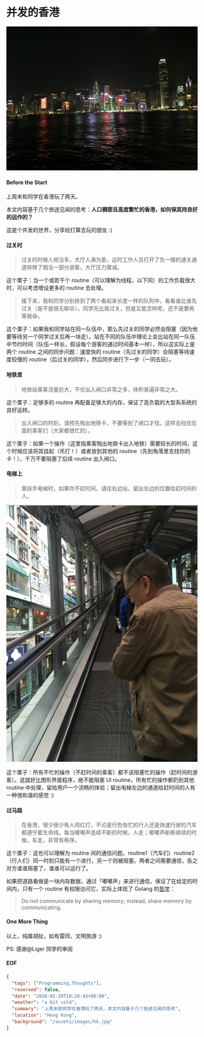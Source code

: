 并发的香港
===

![雨后维港](victoria_harbour.jpg)

#### Before the Start
上周末和同学在香港玩了两天。

本文内容基于几个旅途见闻的思考：**人口稠密且高度繁忙的香港，如何保其持良好的运作的？**

这是个并发的世界，分享给打算去玩的朋友 :)

#### 过关时
> 过关的时候人相当多，大厅人满为患，这时工作人员打开了负一楼的通关通道转移了相当一部分游客，大厅压力骤减。

这个栗子：当一个或若干个 routine（可以理解为线程，以下同）的工作负载很大时，可以考虑增设更多的 routine 去处理。

> 接下来，我和同学分别排到了两个看起来长度一样的队列中，看看谁比谁先过关（是不是很无聊😝）。同学先比我过关，但是又能怎样呢，还不是要再等我😄。

这个栗子：如果我和同学站在同一队伍中，那么先过关的同学必然会阻塞（因为他要等待另一个同学过关后再一块走）。站在不同的队伍中理论上会比站在同一队伍中节约时间（队伍一样长，假设每个游客的通过时间基本一样），所以这实际上是两个 routine 之间的同步问题：速度快的 routine（先过关的同学）会阻塞等待速度较慢的 routine（后过关的同学），然后同步进行下一步（一同去玩）。

#### 地铁里
> 地铁站乘客流量巨大，不仅出入闸口非常之多，体积普遍非常之大。

这个栗子：足够多的 routine 再配备足够大的内存，保证了高负载的大型系系统的良好运转。

> 出入闸口的时刻，请预先掏出地铁卡，不要等到了闸口才找，这样会挡住后面的乘客们（大家都很忙的）。

这个栗子：如果一个操作（这里指乘客掏出地铁卡出入地铁）需要较长的时间，这个时候应该将其挂起（吊打！）或者放到其他的 routine（先到角落里去找你的卡！），千万不要阻塞了后续 routine 出入闸口。

#### 电梯上
> 乘扶手电梯时，如果你不赶时间，请往右边站，留出左边的位置给赶时间的人。

![半山扶梯](elevator.jpg)

这个栗子：所有不忙的操作（不赶时间的乘客）都不该阻塞忙的操作（赶时间的游客）。这就好比图形界面程序，绝不能阻塞 UI routine，所有忙的操作都扔到其他 routine 中处理，留给用户一个流畅的体验；留出电梯左边的通道给赶时间的人有一种很和谐的感觉 :)

#### 过马路
> 在香港，很少很少有人闯红灯，不论是行色匆忙的行人还是快速行驶的汽车都遵守着生命线。每当嘟嘟声连续不断的时候，人走；嘟嘟声断断续续的时候，车走。非常有秩序。

这个栗子：这也可以理解为 routine 间的通信问题。routine1（汽车们）routine2（行人们）同一时刻只能有一个进行，另一个则被阻塞。两者之间需要通信，告之对方谁谁阻塞了，谁谁可以运行了。

如果把道路看做是一块内存数据，通过「嘟嘟声」来进行通信，保证了在给定的时间内，只有一个 routine 有权限访问它，实际上体现了 Golang 的[哲学][1]：

> Do not communicate by sharing memory; instead, share memory by communicating.

#### One More Thing
以上，纯属胡扯，如有雷同，文明旅游 :)

PS: 感谢@Liger 同学的审阅

#### EOF
```json
{
  "tags": ["Programming,Thoughts"],
  "reserved": false,
  "date": "2016-01-20T18:28:43+08:00",
  "weather": "a bit cold",
  "summary": "上周末和同学在香港玩了两天，本文内容基于几个旅途见闻的思考",
  "location": "Hong Kong",
  "background": "/assets/images/hk.jpg"
}
```

[1]: https://blog.golang.org/share-memory-by-communicating
